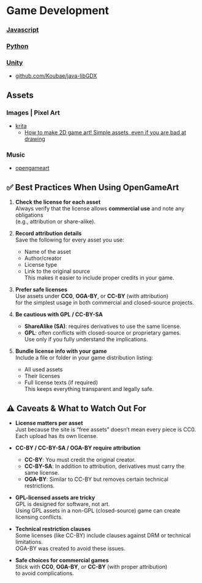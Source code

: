Game Development
========


### [Javascript](./javascript)
### [Python](./python/)
### [Unity](./unity/)

* [github.com/Koubae/java-libGDX](https://github.com/Koubae/java-libGDX)


Assets
------

### Images | Pixel Art 

* [krita](https://krita.org/en/download/)
   * [How to make 2D game art! Simple assets, even if you are bad at drawing](https://www.youtube.com/watch?v=bKgi6WcXtCY)


### Music 

* [opengameart](https://opengameart.org/)

## ✅ Best Practices When Using OpenGameArt

1. **Check the license for each asset**  
   Always verify that the license allows **commercial use** and note any obligations  
   (e.g., attribution or share-alike).

2. **Record attribution details**  
   Save the following for every asset you use:  
   - Name of the asset  
   - Author/creator  
   - License type  
   - Link to the original source  
   This makes it easier to include proper credits in your game.

3. **Prefer safe licenses**  
   Use assets under **CC0**, **OGA-BY**, or **CC-BY** (with attribution)  
   for the simplest usage in both commercial and closed-source projects.

4. **Be cautious with GPL / CC-BY-SA**  
   - **ShareAlike (SA)**: requires derivatives to use the same license.  
   - **GPL**: often conflicts with closed-source or proprietary games.  
   Use only if you fully understand the implications.

5. **Bundle license info with your game**  
   Include a file or folder in your game distribution listing:  
   - All used assets  
   - Their licenses  
   - Full license texts (if required)  
   This keeps everything transparent and legally safe.


## ⚠️ Caveats & What to Watch Out For

- **License matters per asset**  
  Just because the site is “free assets” doesn’t mean every piece is CC0.  
  Each upload has its own license.

- **CC-BY / CC-BY-SA / OGA-BY require attribution**  
  - **CC-BY**: You must credit the original creator.  
  - **CC-BY-SA**: In addition to attribution, derivatives must carry the same license.  
  - **OGA-BY**: Similar to CC-BY but removes certain technical restrictions.

- **GPL-licensed assets are tricky**  
  GPL is designed for software, not art.  
  Using GPL assets in a non-GPL (closed-source) game can create licensing conflicts.

- **Technical restriction clauses**  
  Some licenses (like CC-BY) include clauses against DRM or technical limitations.  
  OGA-BY was created to avoid these issues.

- **Safe choices for commercial games**  
  Stick with **CC0**, **OGA-BY**, or **CC-BY** (with proper attribution)  
  to avoid complications.